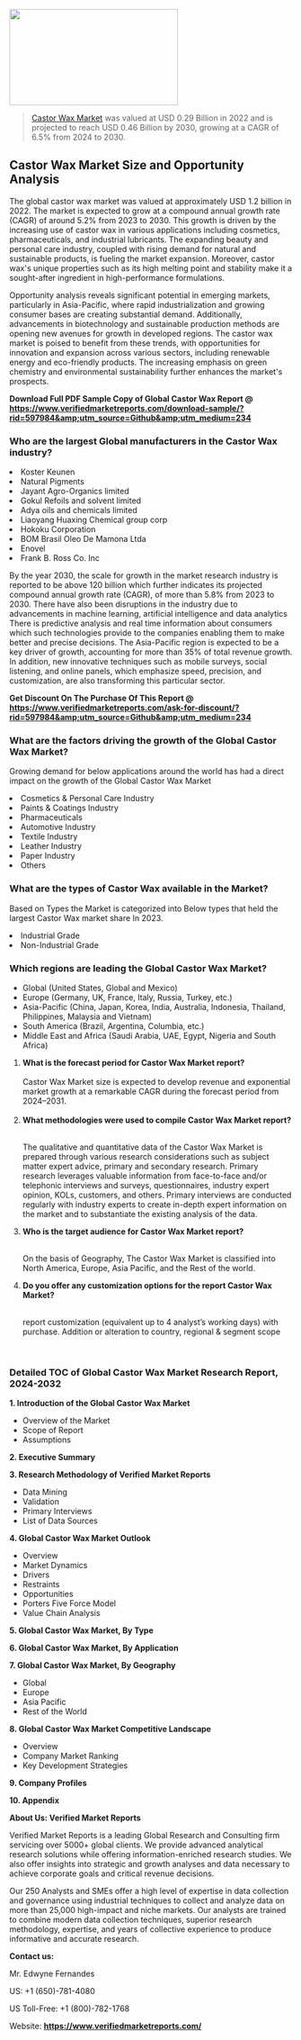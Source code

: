 <img src="https://ffe5etoiles.com/wp-content/uploads/2024/12/MST1-300x171.png" alt="" width="300" height="171" class="alignnone size-medium wp-image-20088" /><blockquote><p><p><a href="https://www.verifiedmarketreports.com/download-sample/?rid=597984&utm_source=Github&utm_medium=234" target="_blank">Castor Wax Market</a> was valued at USD 0.29 Billion in 2022 and is projected to reach USD 0.46 Billion by 2030, growing at a CAGR of 6.5% from 2024 to 2030.</p></blockquote><p><h2>Castor Wax Market Size and Opportunity Analysis</h2><p>The global castor wax market was valued at approximately USD 1.2 billion in 2022. The market is expected to grow at a compound annual growth rate (CAGR) of around 5.2% from 2023 to 2030. This growth is driven by the increasing use of castor wax in various applications including cosmetics, pharmaceuticals, and industrial lubricants. The expanding beauty and personal care industry, coupled with rising demand for natural and sustainable products, is fueling the market expansion. Moreover, castor wax's unique properties such as its high melting point and stability make it a sought-after ingredient in high-performance formulations.</p><p>Opportunity analysis reveals significant potential in emerging markets, particularly in Asia-Pacific, where rapid industrialization and growing consumer bases are creating substantial demand. Additionally, advancements in biotechnology and sustainable production methods are opening new avenues for growth in developed regions. The castor wax market is poised to benefit from these trends, with opportunities for innovation and expansion across various sectors, including renewable energy and eco-friendly products. The increasing emphasis on green chemistry and environmental sustainability further enhances the market's prospects.</p></p><p class=""><strong>Download Full PDF Sample Copy of Global Castor Wax Report @ <a href="https://www.verifiedmarketreports.com/download-sample/?rid=597984&amp;utm_source=Github&amp;utm_medium=234" target="_blank">https://www.verifiedmarketreports.com/download-sample/?rid=597984&amp;utm_source=Github&amp;utm_medium=234</a></strong></p><h3 id="" class="">Who are the largest Global manufacturers in the Castor Wax industry?</h3><p><li> Koster Keunen</li><li> Natural Pigments</li><li> Jayant Agro-Organics limited</li><li> Gokul Refoils and solvent limited</li><li> Adya oils and chemicals limited</li><li> Liaoyang Huaxing Chemical group corp</li><li> Hokoku Corporation</li><li> BOM Brasil Oleo De Mamona Ltda</li><li> Enovel</li><li> Frank B. Ross Co. Inc</li></p><div class=""><div class="" dir="" data-message-author-role="" data-message-id="" data-message-model-slug=""><div class=""><div class=""><div class=""><div class="" dir="" data-message-author-role="" data-message-id="" data-message-model-slug=""><div class=""><div class=""><p>By the year 2030, the scale for growth in the market research industry is reported to be above 120 billion which further indicates its projected compound annual growth rate (CAGR), of more than 5.8% from 2023 to 2030. There have also been disruptions in the industry due to advancements in machine learning, artificial intelligence and data analytics There is predictive analysis and real time information about consumers which such technologies provide to the companies enabling them to make better and precise decisions. The Asia-Pacific region is expected to be a key driver of growth, accounting for more than 35% of total revenue growth. In addition, new innovative techniques such as mobile surveys, social listening, and online panels, which emphasize speed, precision, and customization, are also transforming this particular sector.</p><p><strong>Get Discount On The Purchase Of This Report @&nbsp; <a href="https://www.verifiedmarketreports.com/ask-for-discount/?rid=597984&amp;utm_source=Github&amp;utm_medium=234" target="_blank">https://www.verifiedmarketreports.com/ask-for-discount/?rid=597984&amp;utm_source=Github&amp;utm_medium=234</a></strong></p></div></div></div></div></div></div></div></div><h3 id="" class="">What are the factors driving the growth of the Global Castor Wax Market?</h3><p id="" class="">Growing demand for below applications around the world has had a direct impact on the growth of the Global Castor Wax Market</p><p id="" class=""><li> Cosmetics & Personal Care Industry</li><li> Paints & Coatings Industry</li><li> Pharmaceuticals</li><li> Automotive Industry</li><li> Textile Industry</li><li> Leather Industry</li><li> Paper Industry</li><li> Others</li></p><h3 id="" class="">What are the types of Castor Wax available in the Market?</h3><p id="" class="">Based on Types the Market is categorized into Below types that held the largest Castor Wax market share In 2023.</p><p id="" class=""><li> Industrial Grade</li><li> Non-Industrial Grade</li></p><h3 id="" class="">Which regions are leading the Global Castor Wax Market?</h3><ul><li>Global (United States, Global and Mexico)</li><li>Europe (Germany, UK, France, Italy, Russia, Turkey, etc.)</li><li>Asia-Pacific (China, Japan, Korea, India, Australia, Indonesia, Thailand, Philippines, Malaysia and Vietnam)</li><li>South America (Brazil, Argentina, Columbia, etc.)</li><li>Middle East and Africa (Saudi Arabia, UAE, Egypt, Nigeria and South Africa)</li></ul><p><ol><li><strong>What is the forecast period for Castor Wax Market report?<br /></strong><br /><span data-sheets-root="1" data-sheets-value="{&quot;1&quot;:2,&quot;2&quot;:&quot;XXXX size is expected to develop revenue and exponential market growth at a remarkable CAGR during the forecast period from 2024&ndash;2030.&quot;}" data-sheets-userformat="{&quot;2&quot;:12674,&quot;4&quot;:{&quot;1&quot;:2,&quot;2&quot;:16776960},&quot;10&quot;:2,&quot;11&quot;:0,&quot;15&quot;:&quot;Arial&quot;,&quot;16&quot;:12}">Castor Wax Market size is expected to develop revenue and exponential market growth at a remarkable CAGR during the forecast period from 2024&ndash;2031.</span><br /><br /></li><li><strong>What methodologies were used to compile Castor Wax Market report?<br /><br /></strong><p>The qualitative and quantitative data of the&nbsp;Castor Wax Market is prepared through various research considerations such as subject matter expert advice, primary and secondary research. Primary research leverages valuable information from face-to-face and/or telephonic interviews and surveys, questionnaires, industry expert opinion, KOLs, customers, and others. Primary interviews are conducted regularly with industry experts to create in-depth expert information on the market and to substantiate the existing analysis of the data.&nbsp;</p></li><li><strong>Who is the target audience for Castor Wax Market report?<br /><br /></strong><p>On the basis of Geography, The&nbsp;Castor Wax Market is classified into North America, Europe, Asia Pacific, and the Rest of the world.</p></li><li><strong>Do you offer any customization options for the report Castor Wax Market?<br /><br /></strong><p>report customization (equivalent up to 4 analyst&rsquo;s working days) with purchase. Addition or alteration to country, regional &amp; segment scope</p><p>&nbsp;</p></li></ol></p><h3 id="" class="">Detailed TOC of Global Castor Wax Market Research Report, 2024-2032</h3><p id="" class=""><strong>1. Introduction of the Global Castor Wax Market</strong></p><ul><li>Overview of the Market</li><li>Scope of Report</li><li>Assumptions</li></ul><p id="" class=""><strong>2. Executive Summary</strong></p><p id="" class=""><strong>3. Research Methodology of&nbsp;Verified Market Reports</strong></p><ul><li>Data Mining</li><li>Validation</li><li>Primary Interviews</li><li>List of Data Sources</li></ul><p id="" class=""><strong>4. Global Castor Wax Market Outlook</strong></p><ul><li>Overview</li><li>Market Dynamics</li><li>Drivers</li><li>Restraints</li><li>Opportunities</li><li>Porters Five Force Model</li><li>Value Chain Analysis</li></ul><p id="" class=""><strong>5. Global Castor Wax Market, By&nbsp;Type</strong></p><p id="" class=""><strong>6. Global Castor Wax Market, By Application</strong></p><p id="" class=""><strong>7. Global Castor Wax Market, By Geography</strong></p><ul><li>Global</li><li>Europe</li><li>Asia Pacific</li><li>Rest of the World</li></ul><p id="" class=""><strong>8. Global Castor Wax Market Competitive Landscape</strong></p><ul><li>Overview</li><li>Company Market Ranking</li><li>Key Development Strategies</li></ul><p id="" class=""><strong>9. Company Profiles</strong></p><p id="" class=""><strong>10. Appendix</strong></p><p id="" class=""><strong>About Us: Verified Market Reports</strong></p><p id="" class="">Verified Market Reports is a leading Global Research and Consulting firm servicing over 5000+ global clients. We provide advanced analytical research solutions while offering information-enriched research studies. We also offer insights into strategic and growth analyses and data necessary to achieve corporate goals and critical revenue decisions.</p><p id="" class="">Our 250 Analysts and SMEs offer a high level of expertise in data collection and governance using industrial techniques to collect and analyze data on more than 25,000 high-impact and niche markets. Our analysts are trained to combine modern data collection techniques, superior research methodology, expertise, and years of collective experience to produce informative and accurate research.</p><p id="" class=""><strong>Contact us:</strong></p><p id="" class="">Mr. Edwyne Fernandes</p><p id="" class="">US: +1 (650)-781-4080</p><p id="" class="">US Toll-Free: +1 (800)-782-1768</p><p id="" class="">Website: <a target="" data-test-app-aware-link=""><strong>https://www.verifiedmarketreports.com/</strong></a></p>

